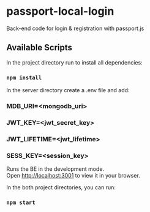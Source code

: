 # passport-local-login

Back-end code for login & registration with passport.js 

## Available Scripts

In the project directory run to install all dependencies:

### `npm install`

In the server directory create a .env file and add:

### MDB_URI=<mongodb_uri>

### JWT_KEY=<jwt_secret_key>

### JWT_LIFETIME=<jwt_lifetime>

### SESS_KEY=<session_key>

Runs the BE in the development mode.\
Open [http://localhost:3001](http://localhost:3001) to view it in your browser.

In the both project directories, you can run:

### `npm start`
